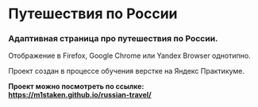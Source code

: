<h1>Путешествия по России</h1>

<h3>Адаптивная страница про путешествия по России.</h3>

Отображение в Firefox, Google Chrome или Yandex Browser однотипно.

Проект создан в процессе обучения верстке на Яндекс Практикуме.

<b>Проект можно посмотреть по ссылке: https://m1staken.github.io/russian-travel/</b>



